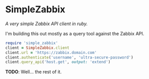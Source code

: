 SimpleZabbix
============

*A very simple Zabbix API client in ruby.*

I'm building this out mostly as a query tool against the Zabbix API.

```ruby
require 'simple_zabbix'
client = SimpleZabbix.client
client.url = 'https://zabbix.domain.com'
client.authenticate('username', 'ultra-secure-password')
client.query_api('host.get', output: 'extend')
```

__TODO__: Well... the rest of it.

